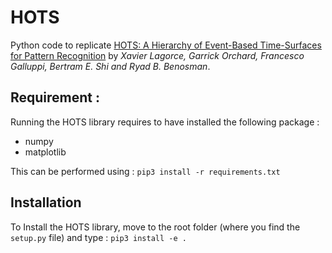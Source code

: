 # HOTS

Python code to replicate [HOTS: A Hierarchy of Event-Based Time-Surfaces for Pattern Recognition](https://ieeexplore.ieee.org/abstract/document/7508476) by *Xavier Lagorce, Garrick Orchard, Francesco Galluppi, Bertram E. Shi and Ryad B. Benosman*.

## Requirement :
Running the HOTS library requires to have installed the following package :

* numpy
* matplotlib

This can be performed using : `pip3 install -r requirements.txt`

## Installation
To Install the HOTS library, move to the root folder (where you find the `setup.py` file) and type : `pip3 install -e .`

